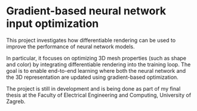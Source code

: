 # Gradient-based neural network input optimization

This project investigates how differentiable rendering can be used to improve the performance of neural network models.

In particular, it focuses on optimizing 3D mesh properties (such as shape and color) by integrating differentiable rendering into the training loop. The goal is to enable end-to-end learning where both the neural network and the 3D representation are updated using gradient-based optimization.

The project is still in development and is being done as part of my final thesis at the Faculty of Electrical Engineering and Computing, University of Zagreb.
